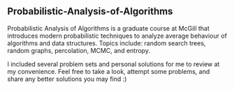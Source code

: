 ## Probabilistic-Analysis-of-Algorithms
Probabilistic Analysis of Algorithms is a graduate course at McGill that introduces modern probabilistic techniques to analyze average behaviour of algorithms and data structures. 
Topics include: random search trees, random graphs, percolation, MCMC, and entropy.

I included several problem sets and personal solutions for me to review at my convenience. Feel free to take a look, attempt some problems, and share any better solutions you may find :)
